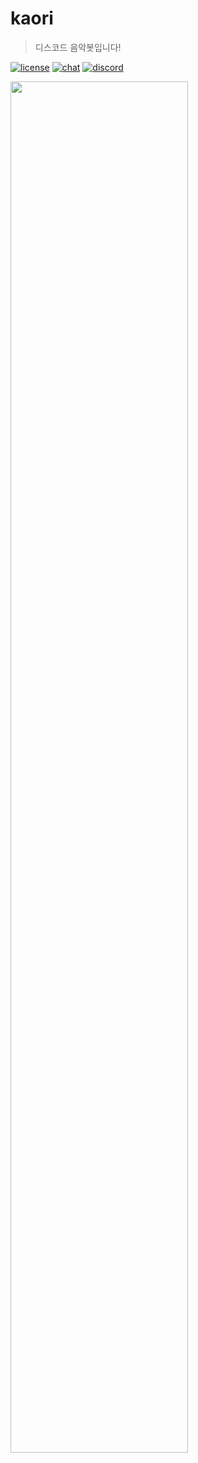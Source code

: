 # kaori
> 디스코드 음악봇입니다!

[![license](https://img.shields.io/github/license/momenthana/kaori?style=flat-square)](https://github.com/momenthana/kaori/blob/develop/LICENSE)
[![chat](https://img.shields.io/discord/716501342436196384?style=flat-square)](https://discord.gg/RxRSgav)
[![discord](https://img.shields.io/badge/bot-Discord-blue?style=flat-square)](https://discord.com/oauth2/authorize?client_id=728841953306738729&scope=bot&permissions=0)

<img src="https://user-images.githubusercontent.com/59823089/87880965-f112bf00-ca30-11ea-91a8-ae0e553b2a4a.png" width="75%">
